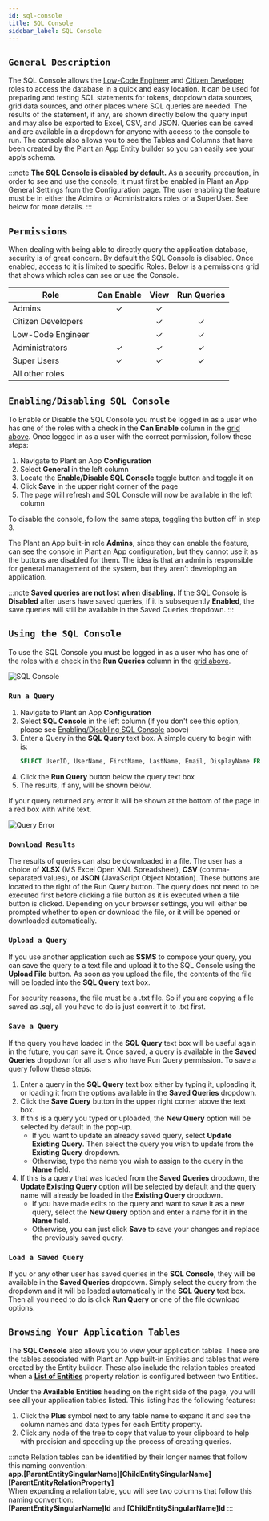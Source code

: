 ```yaml
---
id: sql-console
title: SQL Console
sidebar_label: SQL Console
---
```


## `General Description`

The SQL Console allows the [Low-Code Engineer](/docs/audience#low-code-engineers) and [Citizen Developer](/docs/audience#citizen-developers) roles to access the database in a quick and easy location. It can be used for preparing and testing SQL statements for tokens, dropdown data sources, grid data sources, and other places where SQL queries are needed. The results of the statement, if any, are shown directly below the query input and may also be exported to Excel, CSV, and JSON. Queries can be saved and are available in a dropdown for anyone with access to the console to run. The console also allows you to see the Tables and Columns that have been created by the Plant an App Entity builder so you can easily see your app’s schema.

:::note
**The SQL Console is disabled by default.** As a security precaution, in order to see and use the console, it must first be enabled in Plant an App General Settings from the Configuration page. The user enabling the feature must be in either the Admins or Administrators roles or a SuperUser. See below for more details.
:::

## `Permissions`

When dealing with being able to directly query the application database, security is of great concern. By default the SQL Console is disabled. Once enabled, access to it is limited to specific Roles. Below is a permissions grid that shows which roles can see or use the Console.

| Role | Can Enable | View | Run Queries |
| -- | :----: | :----: | :----: |
| Admins | &check; | &check; |  |
| Citizen Developers |  | &check; | &check; |
| Low-Code Engineer |  | &check; | &check; |
| Administrators | &check; | &check; | &check; |
| Super Users | &check; | &check; | &check; |
| All other roles |  |  |  |

## `Enabling/Disabling SQL Console`

To Enable or Disable the SQL Console you must be logged in as a user who has one of the roles with a check in the **Can Enable** column in the [grid above](#permissions). Once logged in as a user with the correct permission, follow these steps:

1. Navigate to Plant an App **Configuration**
2. Select **General** in the left column
3. Locate the **Enable/Disable SQL Console** toggle button and toggle it on
4. Click **Save** in the upper right corner of the page
5. The page will refresh and SQL Console will now be available in the left column

To disable the console, follow the same steps, toggling the button off in step 3.

The Plant an App built-in role **Admins**, since they can enable the feature, can see the console in Plant an App configuration, but they cannot use it as the buttons are disabled for them. The idea is that an admin is responsible for general management of the system, but they aren’t developing an application.

:::note
**Saved queries are not lost when disabling.** If the SQL Console is **Disabled** after users have saved queries, if it is subsequently **Enabled**, the save queries will still be available in the Saved Queries dropdown.
:::

## `Using the SQL Console`

To use the SQL Console you must be logged in as a user who has one of the roles with a check in the **Run Queries** column in the [grid above](#permissions).

![SQL Console](/img/SQLConsole_preview.png)

### `Run a Query`

1. Navigate to Plant an App **Configuration**
2. Select **SQL Console** in the left column (if you don't see this option, please see [Enabling/Disabling SQL Console](#enablingdisabling-sql-console) above)
3. Enter a Query in the **SQL Query** text box. A simple query to begin with is:
   ```sql
   SELECT UserID, UserName, FirstName, LastName, Email, DisplayName FROM Users
   ```
4. Click the **Run Query** button below the query text box
5. The results, if any, will be shown below.

If your query returned any error it will be shown at the bottom of the page in a red box with white text.

![Query Error](/img/QueryErrors.png)

### `Download Results`

The results of queries can also be downloaded in a file. The user has a choice of **XLSX** (MS Excel Open XML Spreadsheet), **CSV** (comma-separated values), or **JSON** (JavaScript Object Notation). These buttons are located to the right of the Run Query button. The query does not need to be executed first before clicking a file button as it is executed when a file button is clicked. Depending on your browser settings, you will either be prompted whether to open or download the file, or it will be opened or downloaded automatically.

### `Upload a Query`

If you use another application such as **SSMS** to compose your query, you can save the query to a text file and upload it to the SQL Console using the **Upload File** button. As soon as you upload the file, the contents of the file will be loaded into the **SQL Query** text box.

For security reasons, the file must be a .txt file. So if you are copying a file saved as .sql, all you have to do is just convert it to .txt first.

### `Save a Query`

If the query you have loaded in the **SQL Query** text box will be useful again in the future, you can save it. Once saved, a query is available in the **Saved Queries** dropdown for all users who have Run Query permission. To save a query follow these steps:

1. Enter a query in the **SQL Query** text box either by typing it, uploading it, or loading it from the options available in the **Saved Queries** dropdown.
2. Click the **Save Query** button in the upper right corner above the text box.
3. If this is a query you typed or uploaded, the **New Query** option will be selected by default in the pop-up.
   - If you want to update an already saved query, select **Update Existing Query**. Then select the query you wish to update from the **Existing Query** dropdown.
   - Otherwise, type the name you wish to assign to the query in the **Name** field.
4. If this is a query that was loaded from the **Saved Queries** dropdown, the **Update Existing Query** option will be selected by default and the query name will already be loaded in the **Existing Query** dropdown.
   - If you have made edits to the query and want to save it as a new query, select the **New Query** option and enter a name for it in the **Name** field.
   - Otherwise, you can just click **Save** to save your changes and replace the previously saved query.

### `Load a Saved Query`

If you or any other user has saved queries in the **SQL Console**, they will be available in the **Saved Queries** dropdown. Simply select the query from the dropdown and it will be loaded automatically in the **SQL Query** text box. Then all you need to do is click **Run Query** or one of the file download options.

## `Browsing Your Application Tables`

The **SQL Console** also allows you to view your application tables. These are the tables associated with Plant an App built-in Entities and tables that were created by the Entity builder. These also include the relation tables created when a **[List of Entities](/docs/entities#list-of-entities)** property relation is configured between two Entities.

Under the **Available Entities** heading on the right side of the page, you will see all your application tables listed. This listing has the following features:

   1. Click the **Plus** symbol next to any table name to expand it and see the column names and data types for each Entity property.
   2. Click any node of the tree to copy that value to your clipboard to help with precision and speeding up the process of creating queries.

:::note
Relation tables can be identified by their longer names that follow this naming convention:  
**app.[ParentEntitySingularName][ChildEntitySingularName][ParentEntityRelationProperty]**  
When expanding a relation table, you will see two columns that follow this naming convention:  
**[ParentEntitySingularName]Id** and **[ChildEntitySingularName]Id**
:::
